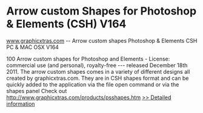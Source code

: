 # Arrow custom Shapes for Photoshop & Elements (CSH) V164
www.graphicxtras.com -- Arrow custom shapes Photoshop & Elements CSH PC & MAC OSX V164

100 Arrow custom shapes for Photoshop and Elements - License: commercial use (and personal), royalty-free --- released December 18th 2011. The arrow custom shapes comes in a variety of different designs all created by graphicxtras.com. They are in CSH shapes format and can be quickly added to the application via the file open command or via the shapes panel
Check out http://www.graphicxtras.com/products/psshapes.htm
[>> Detailed information](https://secure.shareit.com/shareit/product.html?productid=300496870&affiliateid=200057808)